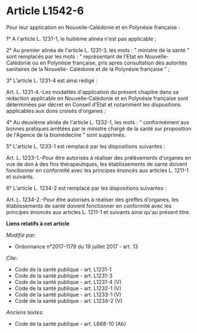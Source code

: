# Article L1542-6

Pour leur application en Nouvelle-Calédonie et en Polynésie française : 

1° A l'article L. 1231-1, le huitième alinéa n'est pas applicable ; 

2° Au premier alinéa de l'article L. 1231-3, les mots : " ministre de la santé " sont remplacés par les mots : " représentant
de l'Etat en Nouvelle-Calédonie ou en Polynésie française, pris après consultation des autorités sanitaires de la Nouvelle-
Calédonie et de la Polynésie française " ; 

3° L'article L. 1231-4 est ainsi rédigé : 

Art. L. 1231-4.-Les modalités d'application du présent chapitre dans sa rédaction applicable en Nouvelle-Calédonie et en
Polynésie française sont déterminées par décret en Conseil d'Etat et notamment les dispositions applicables aux dons croisés
d'organes ; 

4° Au deuxième alinéa de l'article L. 1232-1, les mots : “ conformément aux bonnes pratiques arrêtées par le ministre chargé
de la santé sur proposition de l'Agence de la biomédecine ” sont supprimés. 

5° L'article L. 1233-1 est remplacé par les dispositions suivantes : 

Art. L. 1233-1.-Pour être autorisés à réaliser des prélèvements d'organes en vue de don à des fins thérapeutiques, les
établissements de santé doivent fonctionner en conformité avec les principes énoncés aux articles L. 1211-1 et suivants. 

6° L'article L. 1234-2 est remplacé par les dispositions suivantes : 

Art. L. 1234-2.-Pour être autorisés à réaliser des greffes d'organes, les établissements de santé doivent fonctionner en
conformité avec les principes énoncés aux articles L. 1211-1 et suivants ainsi qu'au présent titre.

**Liens relatifs à cet article**

_Modifié par_:

  - Ordonnance n°2017-1179 du 19 juillet 2017 - art. 13

_Cite_:

  - Code de la santé publique - art. L1231-1
  - Code de la santé publique - art. L1231-3
  - Code de la santé publique - art. L1231-4 (V)
  - Code de la santé publique - art. L1232-1 (V)
  - Code de la santé publique - art. L1233-1 (V)
  - Code de la santé publique - art. L1234-2 (V)

_Anciens textes_:

  - Code de la santé publique - art. L668-10 (Ab)
